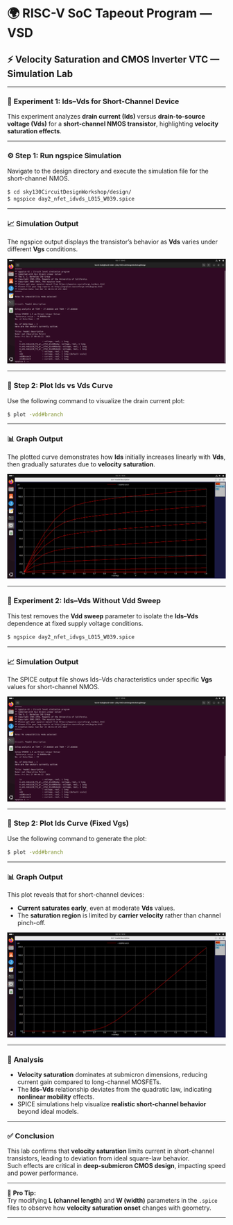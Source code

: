 # 🌍 RISC-V SoC Tapeout Program — VSD  
## ⚡ Velocity Saturation and CMOS Inverter VTC — Simulation Lab  

---

### 🧪 **Experiment 1: Ids–Vds for Short-Channel Device**

This experiment analyzes **drain current (Ids)** versus **drain-to-source voltage (Vds)** for a **short-channel NMOS transistor**, highlighting **velocity saturation effects**.

---

### ⚙️ **Step 1: Run ngspice Simulation**

Navigate to the design directory and execute the simulation file for the short-channel NMOS.

```bash
$ cd sky130CircuitDesignWorkshop/design/
$ ngspice day2_nfet_idvds_L015_W039.spice
```

---

### 📈 **Simulation Output**

The ngspice output displays the transistor’s behavior as **Vds** varies under different **Vgs** conditions.

![day2](https://github.com/CircuitCrafter07/Week-4/blob/main/DAY2/Screenshot%20from%202025-10-17%2009-45-17.png)

---

### 🧮 **Step 2: Plot Ids vs Vds Curve**

Use the following command to visualize the drain current plot:

```bash
$ plot -vdd#branch
```

---

### 📊 **Graph Output**

The plotted curve demonstrates how **Ids** initially increases linearly with **Vds**, then gradually saturates due to **velocity saturation**.

![day2-1](https://github.com/CircuitCrafter07/Week-4/blob/main/DAY2/Screenshot%20from%202025-10-16%2018-56-25.png)

---

### 🧪 **Experiment 2: Ids–Vds Without Vdd Sweep**

This test removes the **Vdd sweep** parameter to isolate the **Ids–Vds** dependence at fixed supply voltage conditions.

```bash
$ ngspice day2_nfet_idvgs_L015_W039.spice
```

---

### 📈 **Simulation Output**

The SPICE output file shows Ids–Vds characteristics under specific **Vgs** values for short-channel NMOS.

![day2](https://github.com/CircuitCrafter07/Week-4/blob/main/DAY2/Screenshot%20from%202025-10-17%2009-46-14.png)

---

### 🧮 **Step 2: Plot Ids Curve (Fixed Vgs)**

Use the following command to generate the plot:

```bash
$ plot -vdd#branch
```

---

### 📊 **Graph Output**

This plot reveals that for short-channel devices:  
- **Current saturates early**, even at moderate **Vds** values.  
- The **saturation region** is limited by **carrier velocity** rather than channel pinch-off.  

![day2-2](https://github.com/CircuitCrafter07/Week-4/blob/main/DAY2/VT_0.77v.png)

---

### 🧭 **Analysis**

- **Velocity saturation** dominates at submicron dimensions, reducing current gain compared to long-channel MOSFETs.  
- The **Ids–Vds** relationship deviates from the quadratic law, indicating **nonlinear mobility** effects.  
- SPICE simulations help visualize **realistic short-channel behavior** beyond ideal models.

---

### ✅ **Conclusion**

This lab confirms that **velocity saturation** limits current in short-channel transistors, leading to deviation from ideal square-law behavior.  
Such effects are critical in **deep-submicron CMOS design**, impacting speed and power performance.

---

🧠 **Pro Tip:**  
Try modifying **L (channel length)** and **W (width)** parameters in the `.spice` files to observe how **velocity saturation onset** changes with geometry.

---
